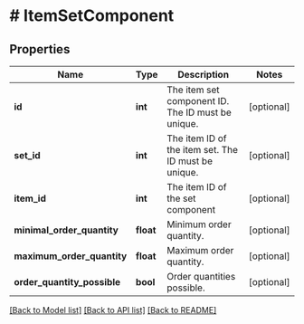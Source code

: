 # # ItemSetComponent

## Properties

Name | Type | Description | Notes
------------ | ------------- | ------------- | -------------
**id** | **int** | The item set component ID. The ID must be unique. | [optional]
**set_id** | **int** | The item ID of the item set. The ID must be unique. | [optional]
**item_id** | **int** | The item ID of the set component | [optional]
**minimal_order_quantity** | **float** | Minimum order quantity. | [optional]
**maximum_order_quantity** | **float** | Maximum order quantity. | [optional]
**order_quantity_possible** | **bool** | Order quantities possible. | [optional]

[[Back to Model list]](../../README.md#models) [[Back to API list]](../../README.md#endpoints) [[Back to README]](../../README.md)
